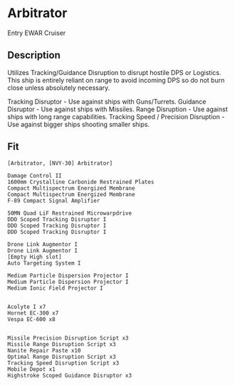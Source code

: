 # Arbitrator

Entry EWAR Cruiser

## Description

Utilizes Tracking/Guidance Disruption to disrupt hostile DPS or Logistics. This ship is entirely reliant on range to avoid incoming DPS so do not burn close unless absolutely necessary.

Tracking Disruptor - Use against ships with Guns/Turrets.
Guidance Disruptor - Use against ships with Missiles.
Range Disruption - Use against ships with long range capabilities.
Tracking Speed / Precision Disruption - Use against bigger ships shooting smaller ships. 

## Fit

```
[Arbitrator, [NVY-30] Arbitrator]

Damage Control II
1600mm Crystalline Carbonide Restrained Plates
Compact Multispectrum Energized Membrane
Compact Multispectrum Energized Membrane
F-89 Compact Signal Amplifier

50MN Quad LiF Restrained Microwarpdrive
DDO Scoped Tracking Disruptor I
DDO Scoped Tracking Disruptor I
DDO Scoped Tracking Disruptor I

Drone Link Augmentor I
Drone Link Augmentor I
[Empty High slot]
Auto Targeting System I

Medium Particle Dispersion Projector I
Medium Particle Dispersion Projector I
Medium Ionic Field Projector I


Acolyte I x7
Hornet EC-300 x7
Vespa EC-600 x8


Missile Precision Disruption Script x3
Missile Range Disruption Script x3
Nanite Repair Paste x10
Optimal Range Disruption Script x3
Tracking Speed Disruption Script x3
Mobile Depot x1
Highstroke Scoped Guidance Disruptor x3
```
